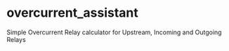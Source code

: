 # overcurrent_assistant
Simple Overcurrent Relay calculator for Upstream, Incoming and Outgoing Relays

